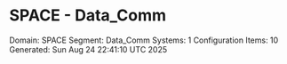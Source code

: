 # SPACE - Data_Comm

Domain: SPACE
Segment: Data_Comm
Systems: 1
Configuration Items: 10
Generated: Sun Aug 24 22:41:10 UTC 2025
